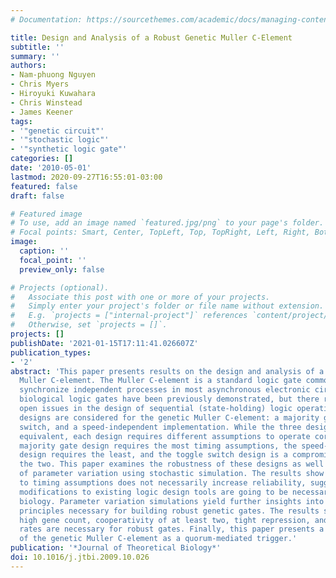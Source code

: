 ```yaml
---
# Documentation: https://sourcethemes.com/academic/docs/managing-content/

title: Design and Analysis of a Robust Genetic Muller C-Element
subtitle: ''
summary: ''
authors:
- Nam-phuong Nguyen
- Chris Myers
- Hiroyuki Kuwahara
- Chris Winstead
- James Keener
tags:
- '"genetic circuit"'
- '"stochastic logic"'
- '"synthetic logic gate"'
categories: []
date: '2010-05-01'
lastmod: 2020-09-27T16:55:01-03:00
featured: false
draft: false

# Featured image
# To use, add an image named `featured.jpg/png` to your page's folder.
# Focal points: Smart, Center, TopLeft, Top, TopRight, Left, Right, BottomLeft, Bottom, BottomRight.
image:
  caption: ''
  focal_point: ''
  preview_only: false

# Projects (optional).
#   Associate this post with one or more of your projects.
#   Simply enter your project's folder or file name without extension.
#   E.g. `projects = ["internal-project"]` references `content/project/deep-learning/index.md`.
#   Otherwise, set `projects = []`.
projects: []
publishDate: '2021-01-15T17:11:41.026607Z'
publication_types:
- '2'
abstract: 'This paper presents results on the design and analysis of a robust genetic
  Muller C-element. The Muller C-element is a standard logic gate commonly used to
  synchronize independent processes in most asynchronous electronic circuits. Synthetic
  biological logic gates have been previously demonstrated, but there remain many
  open issues in the design of sequential (state-holding) logic operations. Three
  designs are considered for the genetic Muller C-element: a majority gate, a toggle
  switch, and a speed-independent implementation. While the three designs are logically
  equivalent, each design requires different assumptions to operate correctly. The
  majority gate design requires the most timing assumptions, the speed-independent
  design requires the least, and the toggle switch design is a compromise between
  the two. This paper examines the robustness of these designs as well as the effects
  of parameter variation using stochastic simulation. The results show that robustness
  to timing assumptions does not necessarily increase reliability, suggesting that
  modifications to existing logic design tools are going to be necessary for synthetic
  biology. Parameter variation simulations yield further insights into the design
  principles necessary for building robust genetic gates. The results suggest that
  high gene count, cooperativity of at least two, tight repression, and balanced decay
  rates are necessary for robust gates. Finally, this paper presents a potential application
  of the genetic Muller C-element as a quorum-mediated trigger.'
publication: '*Journal of Theoretical Biology*'
doi: 10.1016/j.jtbi.2009.10.026
---
```

